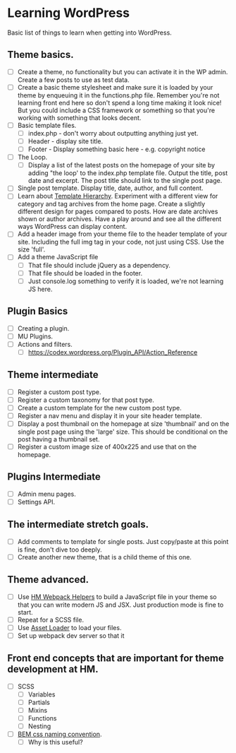# Learning WordPress

Basic list of things to learn when getting into WordPress. 

## Theme basics. 

- [ ] Create a theme, no functionality but you can activate it in the WP admin. Create a few posts to use as test data.
- [ ] Create a basic theme stylesheet and make sure it is loaded by your theme by enqueuing it in the functions.php file. Remember you're not learning front end here so don't spend a long time making it look nice! But you could include a CSS framework or something so that you're working with something that looks decent.
- [ ] Basic template files.
	- [ ] index.php - don't worry about outputting anything just yet.
	- [ ] Header - display site title.
	- [ ] Footer - Display something basic here - e.g. copyright notice
- [ ] The Loop.
	- [ ] Display a list of the latest posts on the homepage of your site by adding "the loop' to the index.php template file. Output the title, post date and excerpt. The post title should link to the single post page.
- [ ] Single post template. Display title, date, author, and full content.
- [ ] Learn about [Template Hierarchy](https://codex.wordpress.org/Template_Hierarchy). Experiment with a different view for category and tag archives from the home page. Create a slightly different design for pages compared to posts. How are date archives shown or author archives. Have a play around and see all the different ways WordPress can display content.
- [ ] Add a header image from your theme file to the header template of your site. Including the full img tag in your code, not just using CSS. Use the size 'full'. 
- [ ] Add a theme JavaScript file
	- [ ] That file should include jQuery as a dependency. 
	- [ ] That file should be loaded in the footer. 
	- [ ] Just console.log something to verify it is loaded, we're not learning JS here. 

## Plugin Basics

- [ ] Creating a plugin. 
- [ ] MU Plugins. 
- [ ] Actions and filters. 
    - [ ] https://codex.wordpress.org/Plugin_API/Action_Reference

## Theme intermediate

- [ ] Register a custom post type.
- [ ] Register a custom taxonomy for that post type.
- [ ] Create a custom template for the new custom post type. 
- [ ] Register a nav menu and display it in your site header template.
- [ ] Display a post thumbnail on the homepage at size 'thumbnail' and on the single post page using the 'large' size. This should be conditional on the post having a thumbnail set. 
- [ ] Register a custom image size of 400x225 and use that on the homepage. 

## Plugins Intermediate

- [ ] Admin menu pages. 
- [ ] Settings API.

## The intermediate stretch goals. 

- [ ] Add comments to template for single posts. Just copy/paste at this point is fine, don't dive too deeply. 
- [ ] Create another new theme, that is a child theme of this one. 

## Theme advanced. 

- [ ] Use [HM Webpack Helpers](https://humanmade.github.io/webpack-helpers/) to build a JavaScript file in your theme so that you can write modern JS and JSX. Just production mode is fine to start. 
- [ ] Repeat for a SCSS file. 
- [ ] Use [Asset Loader](https://github.com/humanmade/asset-loader) to load your files. 
- [ ] Set up webpack dev server so that it 

## Front end concepts that are important for theme development at HM. 

- [ ] SCSS
	- [ ] Variables
	- [ ] Partials
	- [ ] Mixins
	- [ ] Functions
	- [ ] Nesting
- [ ] [BEM css naming convention](http://getbem.com/naming/). 
	- [ ] Why is this useful?

